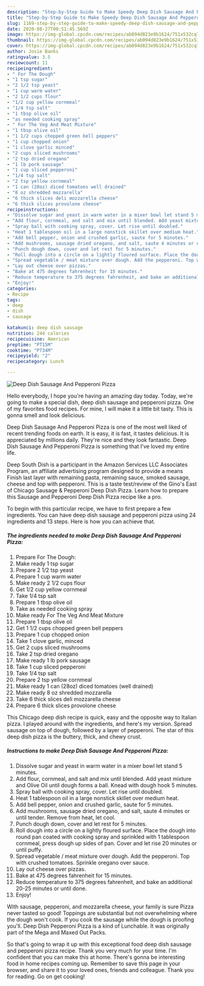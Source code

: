 ```yaml
---
description: "Step-by-Step Guide to Make Speedy Deep Dish Sausage And Pepperoni Pizza"
title: "Step-by-Step Guide to Make Speedy Deep Dish Sausage And Pepperoni Pizza"
slug: 1169-step-by-step-guide-to-make-speedy-deep-dish-sausage-and-pepperoni-pizza
date: 2020-08-27T00:51:45.569Z
image: https://img-global.cpcdn.com/recipes/ab094d823e9b1624/751x532cq70/deep-dish-sausage-and-pepperoni-pizza-recipe-main-photo.jpg
thumbnail: https://img-global.cpcdn.com/recipes/ab094d823e9b1624/751x532cq70/deep-dish-sausage-and-pepperoni-pizza-recipe-main-photo.jpg
cover: https://img-global.cpcdn.com/recipes/ab094d823e9b1624/751x532cq70/deep-dish-sausage-and-pepperoni-pizza-recipe-main-photo.jpg
author: Josie Banks
ratingvalue: 3.5
reviewcount: 11
recipeingredient:
- " For The Dough"
- "1 tsp sugar"
- "2 1/2 tsp yeast"
- "1 cup warm water"
- "2 1/2 cups flour"
- "1/2 cup yellow cornmeal"
- "1/4 tsp salt"
- "1 tbsp olive oil"
- "as needed cooking spray"
- " For The Veg And Meat Mixture"
- "1 tbsp olive oil"
- "1 1/2 cups chopped green bell peppers"
- "1 cup chopped onion"
- "1 clove garlic minced"
- "2 cups sliced mushrooms"
- "2 tsp dried oregano"
- "1 lb pork sausage"
- "1 cup sliced pepperoni"
- "1/4 tsp salt"
- "2 tsp yellow cornmeal"
- "1 can (28oz) diced tomatoes well drained"
- "8 oz shredded mozzarella"
- "6 thick slices deli mozzarella cheese"
- "6 thick slices provolone cheese"
recipeinstructions:
- "Dissolve sugar and yeast in warm water in a mixer bowl let stand 5 minutes."
- "Add flour, cornmeal, and salt and mix until blended. Add yeast mixture and Olive Oil until dough forms a ball. Knead with dough hook 5 minutes."
- "Spray ball with cooking spray, cover. Let rise until doubled."
- "Heat 1 tablespoon oil in a large nonstick skillet over medium heat."
- "Add bell pepper, onion and crushed garlic, saute for 5 minutes."
- "Add mushrooms, sausage dried oregano, and salt, saute 4 minutes or until tender. Remove from heat, let cool."
- "Punch dough down, cover and let rest for 5 minutes."
- "Roll dough into a circle on a lightly floured surface. Place the dough into round pan coated with cooking spray and sprinkled with 1 tablespoon cornmeal, press dough up sides of pan. Cover and let rise 20 minutes or until puffy."
- "Spread vegetable / meat mixture over dough. Add the pepperoni. Top with crushed tomatoes. Sprinkle oregano over sauce."
- "Lay out cheese over pizzas."
- "Bake at 475 degrees fahrenheit for 15 minutes."
- "Reduce temperature to 375 degrees fahrenheit, and bake an additional 20-25 minutes or until done."
- "Enjoy!"
categories:
- Recipe
tags:
- deep
- dish
- sausage

katakunci: deep dish sausage 
nutrition: 244 calories
recipecuisine: American
preptime: "PT15M"
cooktime: "PT34M"
recipeyield: "2"
recipecategory: Lunch

---
```



![Deep Dish Sausage And Pepperoni Pizza](https://img-global.cpcdn.com/recipes/ab094d823e9b1624/751x532cq70/deep-dish-sausage-and-pepperoni-pizza-recipe-main-photo.jpg)

Hello everybody, I hope you're having an amazing day today. Today, we're going to make a special dish, deep dish sausage and pepperoni pizza. One of my favorites food recipes. For mine, I will make it a little bit tasty. This is gonna smell and look delicious.

Deep Dish Sausage And Pepperoni Pizza is one of the most well liked of recent trending foods on earth. It is easy, it is fast, it tastes delicious. It is appreciated by millions daily. They're nice and they look fantastic. Deep Dish Sausage And Pepperoni Pizza is something that I've loved my entire life.

Deep South Dish is a participant in the Amazon Services LLC Associates Program, an affiliate advertising program designed to provide a means Finish last layer with remaining pasta, remaining sauce, smoked sausage, cheese and top with pepperoni. This is a taste test/review of the Gino&#39;s East of Chicago Sausage &amp; Pepperoni Deep Dish Pizza. Learn how to prepare this Sausage and Pepperoni Deep Dish Pizza recipe like a pro.


To begin with this particular recipe, we have to first prepare a few ingredients. You can have deep dish sausage and pepperoni pizza using 24 ingredients and 13 steps. Here is how you can achieve that.

<!--inarticleads1-->

##### The ingredients needed to make Deep Dish Sausage And Pepperoni Pizza:

1. Prepare  For The Dough:
1. Make ready 1 tsp sugar
1. Prepare 2 1/2 tsp yeast
1. Prepare 1 cup warm water
1. Make ready 2 1/2 cups flour
1. Get 1/2 cup yellow cornmeal
1. Take 1/4 tsp salt
1. Prepare 1 tbsp olive oil
1. Take as needed cooking spray
1. Make ready  For The Veg And Meat Mixture
1. Prepare 1 tbsp olive oil
1. Get 1 1/2 cups chopped green bell peppers
1. Prepare 1 cup chopped onion
1. Take 1 clove garlic, minced
1. Get 2 cups sliced mushrooms
1. Take 2 tsp dried oregano
1. Make ready 1 lb pork sausage
1. Take 1 cup sliced pepperoni
1. Take 1/4 tsp salt
1. Prepare 2 tsp yellow cornmeal
1. Make ready 1 can (28oz) diced tomatoes (well drained)
1. Make ready 8 oz shredded mozzarella
1. Take 6 thick slices deli mozzarella cheese
1. Prepare 6 thick slices provolone cheese


This Chicago deep dish recipe is quick, easy and the opposite way to Italian pizza. I played around with the ingredients, and here&#39;s my version. Spread sausage on top of dough, followed by a layer of pepperoni. The star of this deep dish pizza is the buttery, thick, and chewy crust. 

<!--inarticleads2-->

##### Instructions to make Deep Dish Sausage And Pepperoni Pizza:

1. Dissolve sugar and yeast in warm water in a mixer bowl let stand 5 minutes.
1. Add flour, cornmeal, and salt and mix until blended. Add yeast mixture and Olive Oil until dough forms a ball. Knead with dough hook 5 minutes.
1. Spray ball with cooking spray, cover. Let rise until doubled.
1. Heat 1 tablespoon oil in a large nonstick skillet over medium heat.
1. Add bell pepper, onion and crushed garlic, saute for 5 minutes.
1. Add mushrooms, sausage dried oregano, and salt, saute 4 minutes or until tender. Remove from heat, let cool.
1. Punch dough down, cover and let rest for 5 minutes.
1. Roll dough into a circle on a lightly floured surface. Place the dough into round pan coated with cooking spray and sprinkled with 1 tablespoon cornmeal, press dough up sides of pan. Cover and let rise 20 minutes or until puffy.
1. Spread vegetable / meat mixture over dough. Add the pepperoni. Top with crushed tomatoes. Sprinkle oregano over sauce.
1. Lay out cheese over pizzas.
1. Bake at 475 degrees fahrenheit for 15 minutes.
1. Reduce temperature to 375 degrees fahrenheit, and bake an additional 20-25 minutes or until done.
1. Enjoy!


With sausage, pepperoni, and mozzarella cheese, your family is sure Pizza never tasted so good! Toppings are substantial but not overwhelming where the dough won&#39;t cook. If you cook the sausage while the dough is proofing you&#39;ll. Deep Dish Pepperoni Pizza is a kind of Lunchable. It was originally part of the Mega and Maxed Out Packs. 

So that's going to wrap it up with this exceptional food deep dish sausage and pepperoni pizza recipe. Thank you very much for your time. I'm confident that you can make this at home. There's gonna be interesting food in home recipes coming up. Remember to save this page in your browser, and share it to your loved ones, friends and colleague. Thank you for reading. Go on get cooking!
